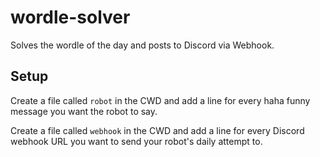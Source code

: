 # wordle-solver

Solves the wordle of the day and posts to Discord via Webhook.

## Setup

Create a file called `robot` in the CWD and add a line for every haha funny message you want the robot to say.

Create a file called `webhook` in the CWD and add a line for every Discord webhook URL you want to send your
robot's daily attempt to.
